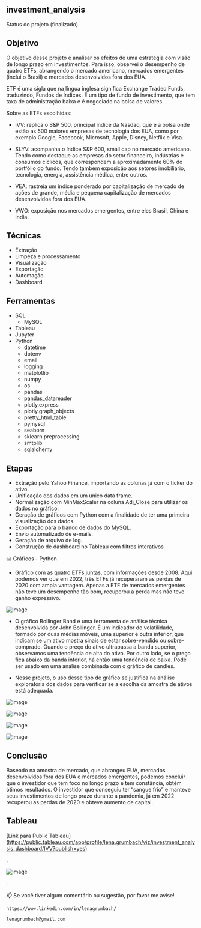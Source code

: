 ## investment_analysis
  Status do projeto (finalizado)
 
## Objetivo

O objetivo desse projeto é analisar os efeitos de uma estratégia com visão de longo prazo em investimentos. Para isso, observei o desempenho de quatro ETFs, abrangendo o mercado americano, mercados emergentes (inclui o Brasil) e mercados desenvolvidos fora dos EUA.

ETF é uma sigla que na língua inglesa significa Exchange Traded Funds, traduzindo, Fundos de Índices. É um tipo de fundo de investimento, que tem taxa de administração baixa e é negociado na bolsa de valores.

Sobre as ETFs escolhidas:

* IVV: replica o S&P 500, principal índice da Nasdaq, que é a bolsa onde estão as 500 maiores empresas de tecnologia dos EUA, como por exemplo Google, Facebook, Microsoft, Apple, Disney, Netflix e Visa.

* SLYV: acompanha o índice S&P 600, small cap no mercado americano. Tendo como destaque as empresas do setor financeiro, indústrias e consumos cíclicos, que correspondem a aproximadamente 60% do portfólio do fundo. Tendo também exposição aos setores imobiliário, tecnologia, energia, assistência médica, entre outros.

* VEA: rastreia um índice ponderado por capitalização de mercado de ações de grande, média e pequena capitalização de mercados desenvolvidos fora dos EUA.

* VWO:  exposição nos mercados emergentes, entre eles Brasil, China e Índia.
  
## Técnicas
  - Extração
  - Limpeza e processamento
  - Visualização
  - Exportação
  - Automação 
  - Dashboard
    
## Ferramentas 
  * SQL
    * MySQL
  * Tableau
  * Jupyter
  * Python
      * datetime
      * dotenv
      * email
      * logging
      * matplotlib
      * numpy
      * os
      * pandas
      * pandas_datareader
      * plotly.express
      * plotly.graph_objects
      * pretty_html_table
      * pymysql
      * seaborn
      * sklearn.preprocessing
      * smtplib
      * sqlalchemy
    
## Etapas
  - Extração pelo Yahoo Finance, importando as colunas já com o ticker do ativo.
  - Unificação dos dados em um único data frame.
  - Normalização com MinMaxScaler na coluna Adj_Close para utilizar os dados no gráfico.
  - Geração de gráficos com Python com a finalidade de ter uma primeira visualização dos dados.
  - Exportação para o banco de dados do MySQL.
  - Envio automatizado de e-mails.
  - Geração de arquivo de log.
  - Construção de dashboard no Tableau com filtros interativos

📊 Gráficos - Python

* Gráfico com as quatro ETFs juntas, com informações desde 2008. Aqui podemos ver que em 2022, três ETFs já recuperaram  as perdas de 2020 com ampla vantagem. Apenas a ETF de mercados emergentes não teve um desempenho tão bom, recuperou a perda mas não teve ganho expressivo.

![image](https://user-images.githubusercontent.com/112282677/207751381-334c5090-fb3c-4ab0-b4bb-9d9fe55fb846.png)

* O gráfico Bollinger Band é uma ferramenta de análise técnica desenvolvida por John Bollinger. É um indicador de volatilidade, formado por duas médias móveis, uma superior e outra inferior, que indicam se um ativo mostra sinais de estar sobre-vendido ou sobre-comprado. Quando o preço do ativo ultrapassa a banda superior, observamos uma tendência de alta do ativo. Por outro lado, se o preço fica abaixo da banda inferior, há então uma tendência de baixa. Pode ser usado em uma análise combinada com o gráfico de candles. 

* Nesse projeto, o uso desse tipo de gráfico se justifica na análise exploratória dos dados para verificar se a escolha da amostra de ativos está adequada.

![image](https://user-images.githubusercontent.com/112282677/207751455-b9bec284-965a-405a-9109-3096d3f776d3.png)

![image](https://user-images.githubusercontent.com/112282677/207751522-0517081c-772d-46cf-93da-600a19acfc49.png)

![image](https://user-images.githubusercontent.com/112282677/207751581-264b4675-d045-45b8-b199-fcaa4c289e0d.png)

![image](https://user-images.githubusercontent.com/112282677/207751636-4a02355e-e6d2-44b4-8673-83a4a6378da4.png)


## Conclusão

Baseado na amostra de mercado, que abrangeu EUA, mercados desenvolvidos fora dos EUA e mercados emergentes, podemos concluir que o investidor que tem foco no longo prazo e tem constância, obtém ótimos resultados. O investidor que conseguiu ter “sangue frio” e manteve seus investimentos de longo prazo durante a pandemia, já em 2022 recuperou as perdas de 2020 e obteve aumento de capital.
  
## Tableau

[Link para Public Tableau] (https://public.tableau.com/app/profile/lena.grumbach/viz/investment_analysis_dashboard/IVV?publish=yes)

.

![image](https://github.com/lenagrumbach/investment_analysis_project/blob/main/ezgif.com-gif-maker.gif)

. 



📫 Se você tiver algum comentário ou sugestão, por favor me avise!
    
    https://www.linkedin.com/in/lenagrumbach/
    
    lenagrumbach@gmail.com
